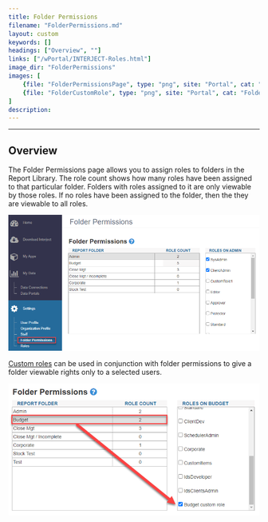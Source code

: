 ```yaml
---
title: Folder Permissions
filename: "FolderPermissions.md"
layout: custom
keywords: []
headings: ["Overview", ""]
links: ["/wPortal/INTERJECT-Roles.html"]
image_dir: "FolderPermissions"
images: [
    {file: "FolderPermissionsPage", type: "png", site: "Portal", cat: "Folder permissions", sub: "", report: "", ribbon: "", config: ""},
    {file: "FolderCustomRole", type: "png", site: "Portal", cat: "Folder permissions", sub: "", report: "", ribbon: "", config: ""}
]
description: 
---
```

* * *

## Overview

The Folder Permissions page allows you to assign roles to folders in the Report Library. The role count shows how many roles have been assigned to that particular folder. Folders with roles assigned to it are only viewable by those roles. If no roles have been assigned to the folder, then the they are viewable to all roles.

![](/images/FolderPermissions/FolderPermissionsPage.png)
<br>

[Custom roles](/wPortal/Roles.md#custom-roles) can be used in conjunction with folder permissions to give a folder viewable rights only to a selected users.

![](/images/FolderPermissions/FolderCustomRole.png)
<br>
